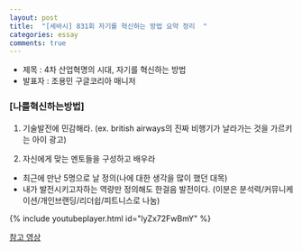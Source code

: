 ```yaml
---
layout: post
title:  "[세바시] 831회 자기를 혁신하는 방법 요약 정리  "
categories: essay
comments: true
---
```



- 제목 : 4차 산업혁명의 시대, 자기를 혁신하는 방법  
- 발표자 : 조용민 구글코리아 매니저  

### **[나를혁신하는방법]**  

1. 기술발전에 민감해라. (ex. british airways의 진짜 비행기가 날라가는 것을 가르키는 아이 광고)  
  
2. 자신에게 맞는 멘토들을 구성하고 배우라
  - 최근에 만난 5명으로 날 정의(나에 대한 생각을 많이 했던 대목)
  - 내가 발전시키고자하는 역량만 정의해도 한걸음 발전이다. (이분은 분석력/커뮤니케이션/개인브랜딩/리더쉽/피트니스로 나눔)


{% include youtubeplayer.html id="lyZx72FwBmY" %}

[참고 영상](https://www.youtube.com/watch?v=lyZx72FwBmY)



